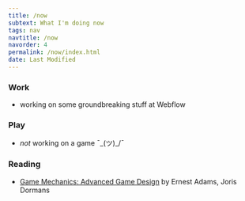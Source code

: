 ```yaml
---
title: /now
subtext: What I'm doing now
tags: nav
navtitle: /now
navorder: 4
permalink: /now/index.html
date: Last Modified
---
```


### Work

- working on some groundbreaking stuff at Webflow

### Play

- _not_ working on a game ¯\_(ツ)_/¯

### Reading

- [Game Mechanics: Advanced Game Design](https://www.goodreads.com/book/show/13705461-game-mechanics) by Ernest Adams, Joris Dormans
